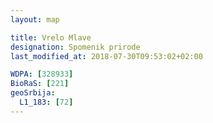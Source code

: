 ```yaml
---
layout: map

title: Vrelo Mlave
designation: Spomenik prirode
last_modified_at: 2018-07-30T09:53:02+02:00

WDPA: [328933]
BioRaS: [221]
geoSrbija:
  L1_183: [72]
---
```

